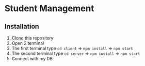 # Student Management

## Installation
1. Clone this repository
2. Open 2 terminal
3. The first terminal type ``cd client`` => ``npm install`` => ``npm start``
4. The second terminal type ``cd server`` => ``npm install`` => ``npm start``
5. Connect with my DB
